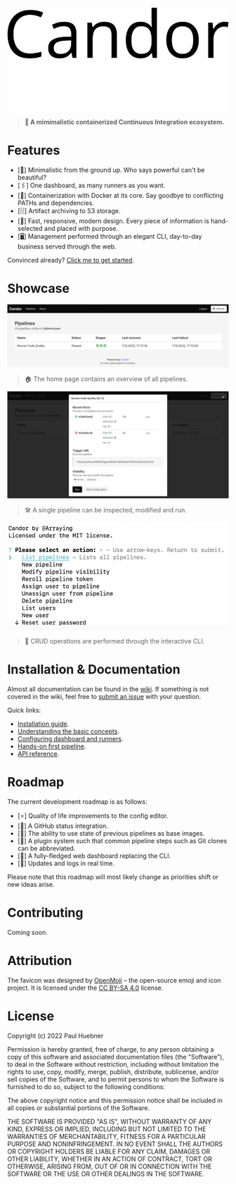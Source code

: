![Candor](assets/candor_black.png#gh-light-mode-only)
![Candor](assets/candor_white.png#gh-dark-mode-only)


> **🚀 A mimimalistic containerized Continuous Integration ecosystem.**

# Features
- [🌊] Minimalistic from the ground up. Who says powerful can't be beautiful?
- [🖇️] One dashboard, as many runners as you want. 
- [🐳] Containerization with Docker at its core. Say goodbye to conflicting PATHs and dependencies.
- [🗄️] Artifact archiving to S3 storage.
- [🎨] Fast, responsive, modern design. Every piece of information is hand-selected and placed with purpose.
- [🖥️] Management performed through an elegant CLI, day-to-day business served through the web.

Convinced already? [Click me to get started]().

# Showcase

![Homepage](assets/showcase_home.png)

> 🏠 The home page contains an overview of all pipelines.

![Pipeline](assets/showcase_pipeline.png)

> 🛠️ A single pipeline can be inspected, modified and run.

![CLI](assets/showcase_cli.png)

> 📝 CRUD operations are performed through the interactive CLI.

# Installation & Documentation

Almost all documentation can be found in the [wiki](https://github.com/Arraying/Candor/wiki). If something is not covered in the wiki, feel free to [submit an issue](https://github.com/Arraying/Candor/issues/new) with your question.

Quick links:
- [Installation guide](https://github.com/Arraying/Candor/wiki/Installation).
- [Understanding the basic concepts](https://github.com/Arraying/Candor/wiki/Concepts).
- [Configuring dashboard and runners](https://github.com/Arraying/Candor/wiki/Configuration).
- [Hands-on first pipeline](https://github.com/Arraying/Candor/wiki/Pipelines-101).
- [API reference](https://github.com/Arraying/Candor/wiki/API).

# Roadmap

The current development roadmap is as follows:
- [⭐] Quality of life improvements to the config editor.
- [🐙] A GitHub status integration.
- [💾] The ability to use state of previous pipelines as base images.
- [🔌] A plugin system such that common pipeline steps such as Git clones can be abbreviated.
- [🔧] A fully-fledged web dashboard replacing the CLI.
- [📡] Updates and logs in real time.

Please note that this roadmap will most likely change as priorities shift or new ideas arise.

# Contributing

Coming soon.

# Attribution

The favicon was designed by [OpenMoji](https://openmoji.org/) – the open-source emoji and icon project. It is licensed under the [CC BY-SA 4.0](https://creativecommons.org/licenses/by-sa/4.0/#) license.

# License

Copyright (c) 2022 Paul Huebner

Permission is hereby granted, free of charge, to any person obtaining a copy of this software and associated documentation files (the "Software"), to deal in the Software without restriction, including without limitation the rights to use, copy, modify, merge, publish, distribute, sublicense, and/or sell copies of the Software, and to permit persons to whom the Software is furnished to do so, subject to the following conditions:

The above copyright notice and this permission notice shall be included in all copies or substantial portions of the Software.

THE SOFTWARE IS PROVIDED "AS IS", WITHOUT WARRANTY OF ANY KIND, EXPRESS OR IMPLIED, INCLUDING BUT NOT LIMITED TO THE WARRANTIES OF MERCHANTABILITY, FITNESS FOR A PARTICULAR PURPOSE AND NONINFRINGEMENT. IN NO EVENT SHALL THE AUTHORS OR COPYRIGHT HOLDERS BE LIABLE FOR ANY CLAIM, DAMAGES OR OTHER LIABILITY, WHETHER IN AN ACTION OF CONTRACT, TORT OR OTHERWISE, ARISING FROM, OUT OF OR IN CONNECTION WITH THE SOFTWARE OR THE USE OR OTHER DEALINGS IN THE SOFTWARE.
